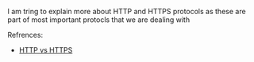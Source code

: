 I am tring to explain more about HTTP and HTTPS protocols as these are part of most important protocls that we are dealing with 





Refrences:
- [HTTP vs HTTPS](https://www.javatpoint.com/http-vs-https)
